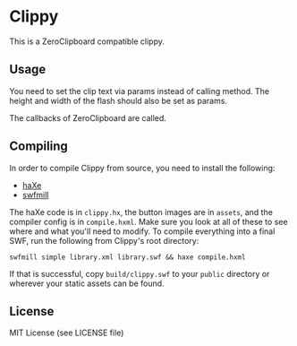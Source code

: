 Clippy 
================================================

This is a ZeroClipboard compatible clippy. 

Usage
------------------------
You need to set the clip text via params instead of calling method. The height
and width of the flash should also be set as params.

The callbacks of ZeroClipboard are called.

Compiling
------------------------

In order to compile Clippy from source, you need to install the following:

* [haXe](http://haxe.org/)
* [swfmill](http://swfmill.org/)

The haXe code is in `clippy.hx`, the button images are in `assets`, and the
compiler config is in `compile.hxml`. Make sure you look at all of these to
see where and what you'll need to modify. To compile everything into a final
SWF, run the following from Clippy's root directory:

    swfmill simple library.xml library.swf && haxe compile.hxml

If that is successful, copy `build/clippy.swf` to your
`public` directory or wherever your static assets can be found.

License
-------

MIT License (see LICENSE file)
